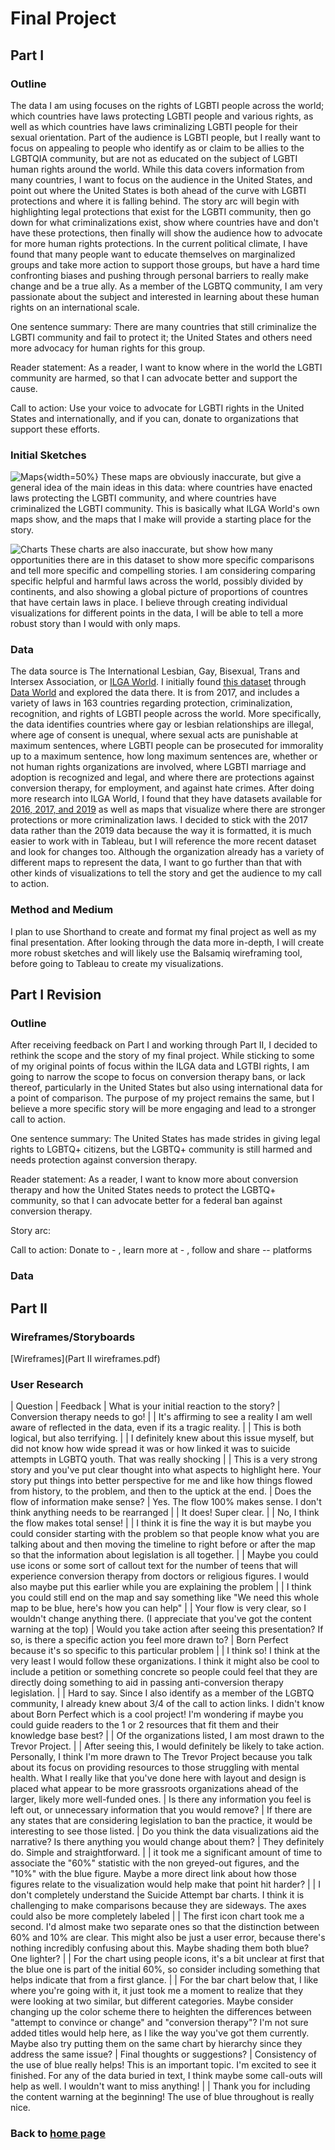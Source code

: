 # Final Project

## Part I

### Outline

The data I am using focuses on the rights of LGBTI people across the world; which countries have laws protecting LGBTI people and various rights, as well as which countries have laws criminalizing LGBTI people for their sexual orientation. Part of the audience is LGBTI people, but I really want to focus on appealing to people who identify as or claim to be allies to the LGBTQIA community, but are not as educated on the subject of LGBTI human rights around the world. While this data covers information from many countries, I want to focus on the audience in the United States, and point out where the United States is both ahead of the curve with LGBTI protections and where it is falling behind. The story arc will begin with highlighting legal protections that exist for the LGBTI community, then go down for what criminalizations exist, show where countries have and don't have these protections, then finally will show the audience how to advocate for more human rights protections. In the current political climate, I have found that many people want to educate themselves on marginalized groups and take more action to support those groups, but have a hard time confronting biases and pushing through personal barriers to really make change and be a true ally. As a member of the LGBTQ community, I am very passionate about the subject and interested in learning about these human rights on an international scale. 

One sentence summary: There are many countries that still criminalize the LGBTI community and fail to protect it; the United States and others need more advocacy for human rights for this group.

Reader statement: As a reader, I want to know where in the world the LGBTI community are harmed, so that I can advocate better and support the cause.

Call to action: Use your voice to advocate for LGBTI rights in the United States and internationally, and if you can, donate to organizations that support these efforts.

### Initial Sketches

![Maps](/initial_maps.jpg){width=50%}
These maps are obviously inaccurate, but give a general idea of the main ideas in this data: where countries have enacted laws protecting the LGBTI community, and where countries have criminalized the LGBTI community. This is basically what ILGA World's own maps show, and the maps that I make will provide a starting place for the story.

![Charts](/initial_charts.jpg)
These charts are also inaccurate, but show how many opportunities there are in this dataset to show more specific comparisons and tell more specific and compelling stories. I am considering comparing specific helpful and harmful laws across the world, possibly divided by continents, and also showing a global picture of proportions of countres that have certain laws in place. I believe through creating individual visualizations for different points in the data, I will be able to tell a more robust story than I would with only maps.

### Data

The data source is The International Lesbian, Gay, Bisexual, Trans and Intersex Association, or [ILGA World](https://ilga.org/). I initially found [this dataset](ILGA_data.xlsx) through [Data World](https://data.world/dataforacause/lgbt-laws) and explored the data there. It is from 2017, and includes a variety of laws in 163 countries regarding protection, criminalization, recognition, and rights of LGBTI people across the world. More specifically, the data identifies countries where gay or lesbian relationships are illegal, where age of consent is unequal, where sexual acts are punishable at maximum sentences, where LGBTI people can be prosecuted for immorality up to a maximum sentence, how long maximum sentences are, whether or not human rights organizations are involved, where LGBTI marriage and adoption is recognized and legal, and where there are protections against conversion therapy, for employment, and against hate crimes. After doing more research into ILGA World, I found that they have datasets available for [2016, 2017, and 2019](https://ilga.org/maps-sexual-orientation-laws) as well as maps that visualize where there are stronger protections or more criminalization laws. I decided to stick with the 2017 data rather than the 2019 data because the way it is formatted, it is much easier to work with in Tableau, but I will reference the more recent dataset and look for changes too. Although the organization already has a variety of different maps to represent the data, I want to go further than that with other kinds of visualizations to tell the story and get the audience to my call to action. 

### Method and Medium

I plan to use Shorthand to create and format my final project as well as my final presentation. After looking through the data more in-depth, I will create more robust sketches and will likely use the Balsamiq wireframing tool, before going to Tableau to create my visualizations.

## Part I Revision

### Outline

After receiving feedback on Part I and working through Part II, I decided to rethink the scope and the story of my final project. While sticking to some of my original points of focus within the ILGA data and LGTBI rights, I am going to narrow the scope to focus on conversion therapy bans, or lack thereof, particularly in the United States but also using international data for a point of comparison. The purpose of my project remains the same, but I believe a more specific story will be more engaging and lead to a stronger call to action.

One sentence summary: The United States has made strides in giving legal rights to LGBTQ+ citizens, but the LGBTQ+ community is still harmed and needs protection against conversion therapy.

Reader statement: As a reader, I want to know more about conversion therapy and how the United States needs to protect the LGBTQ+ community, so that I can advocate better for a federal ban against conversion therapy.

Story arc:

Call to action: Donate to - , learn more at  - , follow and share -- platforms

### Data

## Part II

### Wireframes/Storyboards

[Wireframes](Part II wireframes.pdf)

### User Research

| Question                                          | Feedback
| What is your initial reaction to the story?       | Conversion therapy needs to go!
|                                                   | It's affirming to see a reality I am well aware of reflected in the data, even if its a tragic reality.
|                                                   | This is both logical, but also terrifying.
|                                                   | I definitely knew about this issue myself, but did not know how wide spread it was or how linked it was to suicide attempts in LGBTQ youth. That was really shocking
|                                                   | This is a very strong story and you've put clear thought into what aspects to highlight here. Your story put things into better perspective for me and like how things flowed from history, to the problem, and then to the uptick at the end.
| Does the flow of information make sense?          | Yes. The flow 100% makes sense. I don't think anything needs to be rearranged
|                                                   | It does! Super clear.
|                                                   | No, I think the flow makes total sense!
|                                                   | I think it is fine the way it is but maybe you could consider starting with the problem so that people know what you are talking about and then moving the timeline to right before or after the map so that the information about legislation is all together.
|                                                   | Maybe you could use icons or some sort of callout text for the number of teens that will experience conversion therapy from doctors or religious figures. I would also maybe put this earlier while you are explaining the problem
|                                                   | I think you could still end on the map and say something like "We need this whole map to be blue, here's how you can help"
|                                                   | Your flow is very clear, so I wouldn't change anything there. (I appreciate that you've got the content warning at the top)
| Would you take action after seeing this presentation? If so, is there a specific action you feel more drawn to? | Born Perfect because it's so specific to this particular problem
|                                                                                                                 | I think so! I think at the very least I would follow these organizations. I think it might also be cool to include a petition or something concrete so people could feel that they are directly doing something to aid in passing anti-conversion therapy legislation.
|                                                  | Hard to say. Since I also identify as a member of the LGBTQ community, I already knew about 3/4 of the call to action links. I didn't know about Born Perfect which is a cool project! I'm wondering if maybe you could guide readers to the 1 or 2 resources that fit them and their knowledge base best?
|                                                  | Of the organizations listed, I am most drawn to the Trevor Project.
|                                                  | After seeing this, I would definitely be likely to take action. Personally, I think I'm more drawn to The Trevor Project because you talk about its focus on providing resources to those struggling with mental health. What I really like that you've done here with layout and design is placed what appear to be more grassroots organizations ahead of the larger, likely more well-funded ones.
| Is there any information you feel is left out, or unnecessary information that you would remove?    | If there are any states that are considering legislation to ban the practice, it would be interesting to see those listed.
| Do you think the data visualizations aid the narrative? Is there anything you would change about them? | They definitely do. Simple and straightforward.
|                                                  | it took me a significant amount of time to associate the "60%" statistic with the non greyed-out figures, and the "10%" with the blue figure. Maybe a more direct link about how those figures relate to the visualization would help make that point hit harder?
|                                                  | I don't completely understand the Suicide Attempt bar charts. I think it is challenging to make comparisons because they are sideways. The axes could also be more completely labeled
|                                                  | The first icon chart took me a second. I'd almost make two separate ones so that the distinction between 60% and 10% are clear. This might also be just a user error, because there's nothing incredibly confusing about this. Maybe shading them both blue? One lighter?
|                                                  |  For the chart using people icons, it's a bit unclear at first that the blue one is part of the initial 60%, so consider including something that helps indicate that from a first glance.
|                                                  | For the bar chart below that, I like where you're going with it, it just took me a moment to realize that they were looking at two similar, but different categories. Maybe consider changing up the color scheme there to heighten the differences between "attempt to convince or change" and "conversion therapy"? I'm not sure added titles would help here, as I like the way you've got them currently. Maybe also try putting them on the same chart by hierarchy since they address the same issue? 
| Final thoughts or suggestions?                   | Consistency of the use of blue really helps! This is an important topic. I'm excited to see it finished. For any of the data buried in text, I think maybe some call-outs will help as well. I wouldn't want to miss anything!
|                                                  | Thank you for including the content warning at the beginning! The use of blue throughout is really nice.


### Back to [home page](/README.md)
